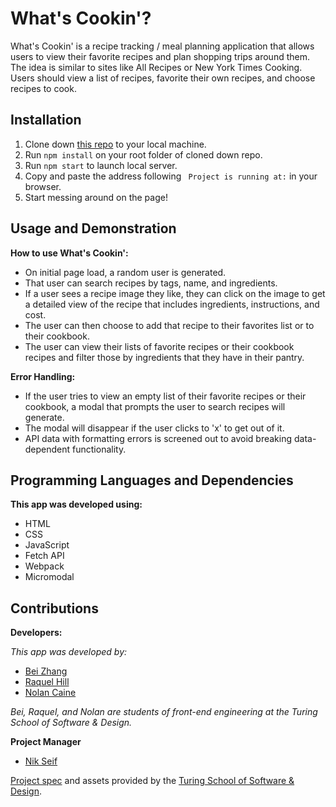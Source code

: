 # What's Cookin'?

What's Cookin' is a recipe tracking / meal planning application that allows users to view their favorite recipes and plan shopping trips around them. The idea is similar to sites like All Recipes or New York Times Cooking. Users should view a list of recipes, favorite their own recipes, and choose recipes to cook.

## Installation

1. Clone down [this repo](https://github.com/n0land0/whats-cookin) to your local machine.
2. Run `npm install` on your root folder of cloned down repo.
3. Run `npm start` to launch local server.
4. Copy and paste the address following ` Project is running at:` in your browser.
5. Start messing around on the page!

## Usage and Demonstration

**How to use What's Cookin':**

- On initial page load, a random user is generated.
- That user can search recipes by tags, name, and ingredients.
- If a user sees a recipe image they like, they can click on the image to get a detailed view of the recipe that includes ingredients, instructions, and cost.
- The user can then choose to add that recipe to their favorites list or to their cookbook.
- The user can view their lists of favorite recipes or their cookbook recipes and filter those by ingredients that they have in their pantry.

**Error Handling:**

- If the user tries to view an empty list of their favorite recipes or their cookbook, a modal that prompts the user to search recipes will generate.
- The modal will disappear if the user clicks to 'x' to get out of it.
- API data with formatting errors is screened out to avoid breaking data-dependent functionality.

## Programming Languages and Dependencies

**This app was developed using:**

- HTML
- CSS
- JavaScript
- Fetch API
- Webpack
- Micromodal

## Contributions

**Developers:**

_This app was developed by:_

- [Bei Zhang](https://github.com/lokiandfengshui)
- [Raquel Hill](https://github.com/Raquelhill)
- [Nolan Caine](https://github.com/n0land0)

_Bei, Raquel, and Nolan are students of front-end engineering at the Turing School of Software & Design._

**Project Manager**

- [Nik Seif](https://github.com/niksseif)

[Project spec](https://frontend.turing.edu/projects/What%27sCookin-PartOne.html) and assets provided by the [Turing School of Software & Design](https://turing.edu/).
